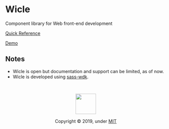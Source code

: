 # Wicle

Component library for Web front-end development

[Quick Reference](docs/index.md)

[Demo](https://shnam7.github.io/wicle/)

## Notes

- Wicle is open but documentation and support can be limited, as of now.
- Wicle is developed using [sass-wdk](https://github.com/shnam7/sass-wdk).

<br>
<div>
<p align="center"><img class="logo" src="https://shnam7.github.io/artworks/logo/wicle/wicle-favicon.svg" width="64px"></p>
<p align="center">Copyright &copy; 2019, under <a href="./LICENSE">MIT</a></p>
</div>
<br>
